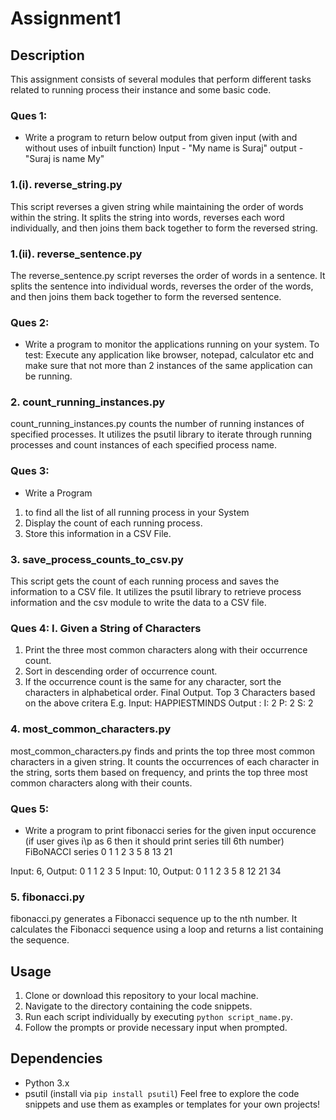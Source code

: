 # Assignment1

## Description
This assignment consists of several modules that perform different tasks related to running process their instance and some basic code.

### Ques 1:
- Write a program to return below output from given input (with and without uses of inbuilt function)
Input -  "My name is Suraj"
output - "Suraj is name My"

### 1.(i). reverse_string.py
This script reverses a given string while maintaining the order of words within the string. It splits the string into words, reverses each word individually, and then joins them back together to form the reversed string.

### 1.(ii). reverse_sentence.py
The reverse_sentence.py script reverses the order of words in a sentence. It splits the sentence into individual words, reverses the order of the words, and then joins them back together to form the reversed sentence.

### Ques 2:
- Write a program to monitor the applications running on your system. 
To test: Execute any application like browser, notepad, calculator etc and make sure 
that not more than 2 instances of the same application can be running.

### 2. count_running_instances.py
count_running_instances.py counts the number of running instances of specified processes. It utilizes the psutil library to iterate through running processes and count instances of each specified process name.

### Ques 3:
- Write a Program 
1. to find all the list of all running process in your System
2. Display the count of each running process.
3. Store this information in a CSV File.

### 3. save_process_counts_to_csv.py
This script gets the count of each running process and saves the information to a CSV file. It utilizes the psutil library to retrieve process information and the csv module to write the data to a CSV file.

### Ques 4: I. Given a String of Characters
1. Print the three most common characters along with their occurrence count.
2. Sort in descending order of occurrence count.
3. If the occurrence count is the same for any character, sort the characters in alphabetical order.
Final Output. 
Top 3 Characters based on the above critera
E.g. 
Input: HAPPIESTMINDS
Output : 
I: 2
P: 2
S: 2

### 4. most_common_characters.py
most_common_characters.py finds and prints the top three most common characters in a given string. It counts the occurrences of each character in the string, sorts them based on frequency, and prints the top three most common characters along with their counts.

### Ques 5:
- Write a program to print fibonacci series for the given input occurence (if user gives i\p as 6 then it should print series till 6th number)
FiBoNACCI series
0 1 1 2 3 5 8 13 21
 
Input: 6, Output: 0 1 1 2 3 5
Input: 10, Output: 0 1 1 2 3 5 8 12 21 34

### 5. fibonacci.py
fibonacci.py generates a Fibonacci sequence up to the nth number. It calculates the Fibonacci sequence using a loop and returns a list containing the sequence.

## Usage
1. Clone or download this repository to your local machine.
2. Navigate to the directory containing the code snippets.
3. Run each script individually by executing `python script_name.py`.
4. Follow the prompts or provide necessary input when prompted.

## Dependencies
- Python 3.x
- psutil (install via `pip install psutil`)
Feel free to explore the code snippets and use them as examples or templates for your own projects!